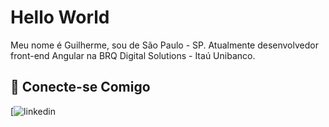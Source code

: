 # Hello World

Meu nome é Guilherme, sou de São Paulo - SP.
Atualmente desenvolvedor front-end Angular na BRQ Digital Solutions - Itaú Unibanco.


## 🔗 Conecte-se Comigo

[![linkedin](https://www.linkedin.com/in/guilherme-carvalho-260b6222a/)